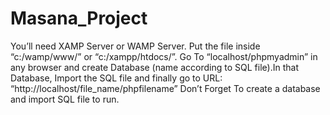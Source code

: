 # Masana_Project
You’ll need XAMP Server or WAMP Server. Put the file inside “c:/wamp/www/” or “c:/xampp/htdocs/”. Go To “localhost/phpmyadmin” in any browser and create Database (name according to SQL file).In that Database, Import the SQL file and finally go to URL: “http://localhost/file_name/phpfilename” Don’t Forget To create a database and import SQL file to run.
